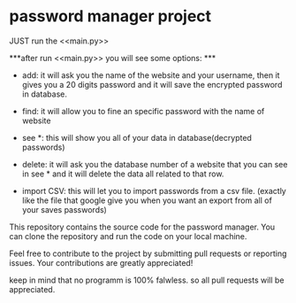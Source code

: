 # password manager project

JUST run the <<main.py>>

***after run <<main.py>> you will see some options: ***

* add: it will ask you the name of the website and your username, then it gives you a 20 digits password and it will save the encrypted password in database.

* find: it will allow you to fine an specific password with the name of website

* see *: this will show you all of your data in database(decrypted passwords)

* delete: it will ask you the database number of a website that you can see in see * and it will delete the data all related to that row.

* import CSV: this will let you to import passwords from a csv file. (exactly like the file that google give you when you want an export from all of your saves passwords)

This repository contains the source code for the password manager. You can clone the repository and run the code on your local machine.

Feel free to contribute to the project by submitting pull requests or reporting issues. Your contributions are greatly appreciated!

  keep in mind that no programm is 100% falwless. so all pull requests will be appreciated.
